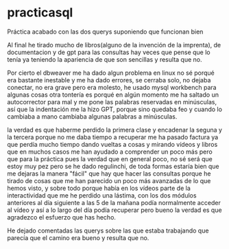 # practicasql



Práctica acabado con las dos querys suponiendo que funcionan bien


Al final he tirado mucho de libros(alguno de la invención de la imprenta), de documentacion y de gpt para las consultas
hay veces que pense que lo tenía ya teniendo la apariencia de que son sencillas 
y resulta que no.

Por cierto el dbweaver me ha dado algun problema en linux no sé porqué era bastante inestable
y me ha dado errores, se cerraba solo, no dejaba conectar, no era grave pero era molesto, he usado mysql workbench para algunas cosas
otra tontería es porqué en algún momento me ha saltado un autocorrector para mal y me pone las 
palabras reservadas en minúsculas, así que la indentación me la hizo GPT, porque sino quedaba feo y
cuando lo cambiaba a mano cambiaba algunas palabras a minúsculas.

la verdad es que haberme perdido la primera clase y encadenar la seguna y la tercera porque no me daba tiempo 
a recuperar me ha pasado factura ya que perdía mucho tiempo dando vueltas a cosas y mirando vídeos y libros que
en muchos casos me han ayudado a comprender un poco más pero que para la práctica pues la verdad
que en general poco, no sé será que estoy muy pez pero se he dado regulinchi, de toda formas estaría bien que
me dejaras la manera "fácil" que hay que hacer las consultas porque he tirado de cosas que me han parecido un poco
más avanzadas de lo que hemos visto, y sobre todo porque había en los vídeos parte de la interactividad que me he perdido
una lástima, con los dos módulos anteriores al día siguiente a las 5 de la mañana podía normalmente acceder al vídeo
y así a lo largo del día podía recuperar pero bueno la verdad es que agradezco el esfuerzo que has hecho.

He dejado comentadas las querys sobre las que estaba trabajando que parecía que el camino era bueno y resulta que no.
